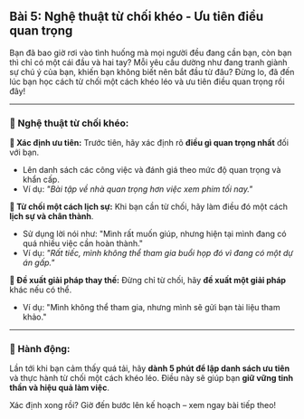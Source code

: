 ## Bài 5: Nghệ thuật từ chối khéo - Ưu tiên điều quan trọng

Bạn đã bao giờ rơi vào tình huống mà mọi người đều đang cần bạn, còn bạn thì chỉ có một cái đầu và hai tay? Mỗi yêu cầu dường như đang tranh giành sự chú ý của bạn, khiến bạn không biết nên bắt đầu từ đâu? Đừng lo, đã đến lúc bạn học cách từ chối một cách khéo léo và ưu tiên điều quan trọng rồi đây!

---

### 📌 Nghệ thuật từ chối khéo:

**🔹 Xác định ưu tiên:**
Trước tiên, hãy xác định rõ **điều gì quan trọng nhất** đối với bạn. 
- Lên danh sách các công việc và đánh giá theo mức độ quan trọng và khẩn cấp.
- Ví dụ: *"Bài tập về nhà quan trọng hơn việc xem phim tối nay."*

**🔹 Từ chối một cách lịch sự:**
Khi bạn cần từ chối, hãy làm điều đó một cách **lịch sự và chân thành**.
- Sử dụng lời nói như: "Mình rất muốn giúp, nhưng hiện tại mình đang có quá nhiều việc cần hoàn thành."
- Ví dụ: *"Rất tiếc, mình không thể tham gia buổi họp đó vì đang có một dự án gấp."*

**🔹 Đề xuất giải pháp thay thế:**
Đừng chỉ từ chối, hãy **đề xuất một giải pháp** khác nếu có thể.
- Ví dụ: "Mình không thể tham gia, nhưng mình sẽ gửi bạn tài liệu tham khảo."

---

### 🚀 Hành động:

Lần tới khi bạn cảm thấy quá tải, hãy **dành 5 phút để lập danh sách ưu tiên** và thực hành từ chối một cách khéo léo. Điều này sẽ giúp bạn **giữ vững tinh thần và hiệu quả làm việc**.

Xác định xong rồi? Giờ đến bước lên kế hoạch – xem ngay bài tiếp theo!